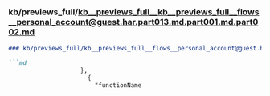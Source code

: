 ### kb/previews_full/kb__previews_full__kb__previews_full__flows__personal_account@guest.har.part013.md.part001.md.part002.md

```md
### kb/previews_full/kb__previews_full__flows__personal_account@guest.har.part013.md.part001.md (part 002)

```md
                    },
                      {
                        "functionName
```

```

```
